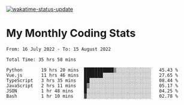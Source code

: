 [![wakatime-status-update](https://github.com/noopurphalak/noopurphalak/workflows/wakatime-status-update/badge.svg)](https://github.com/noopurphalak/noopurphalak/actions/workflows/main.yml)

# My Monthly Coding Stats

<!--START_SECTION:waka-->

```text
From: 16 July 2022 - To: 15 August 2022

Total Time: 35 hrs 58 mins

Python       19 hrs 20 mins  ███████████▒░░░░░░░░░░░░░   45.43 %
Vue.js       11 hrs 46 mins  ███████░░░░░░░░░░░░░░░░░░   27.65 %
TypeScript   3 hrs 35 mins   ██░░░░░░░░░░░░░░░░░░░░░░░   08.44 %
JavaScript   2 hrs 11 mins   █▒░░░░░░░░░░░░░░░░░░░░░░░   05.17 %
JSON         1 hr 48 mins    █░░░░░░░░░░░░░░░░░░░░░░░░   04.25 %
Bash         1 hr 10 mins    ▓░░░░░░░░░░░░░░░░░░░░░░░░   02.78 %
```

<!--END_SECTION:waka-->

